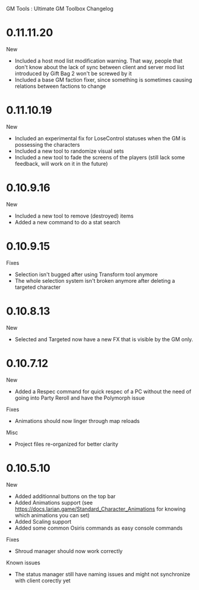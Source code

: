 GM Tools : Ultimate GM Toolbox Changelog

# 0.11.11.20
New
* Included a host mod list modification warning. That way, people that don't know about the lack of sync between client and server mod list introduced by Gift Bag 2 won't be screwed by it
* Included a base GM faction fixer, since something is sometimes causing relations between factions to change

# 0.11.10.19
New
* Included an experimental fix for LoseControl statuses when the GM is possessing the characters
* Included a new tool to randomize visual sets
* Included a new tool to fade the screens of the players (still lack some feedback, will work on it in the future)

# 0.10.9.16
New
* Included a new tool to remove (destroyed) items
* Added a new command to do a stat search

# 0.10.9.15
Fixes
* Selection isn't bugged after using Transform tool anymore
* The whole selection system isn't broken anymore after deleting a targeted character

# 0.10.8.13
New
* Selected and Targeted now have a new FX that is visible by the GM only.

# 0.10.7.12
New
* Added a Respec command for quick respec of a PC without the need of going into Party Reroll and have the Polymorph issue

Fixes
* Animations should now linger through map reloads

Misc
* Project files re-organized for better clarity

# 0.10.5.10
New
* Added additionnal buttons on the top bar
* Added Animations support (see https://docs.larian.game/Standard_Character_Animations for knowing which animations you can set)
* Added Scaling support
* Added some common Osiris commands as easy console commands

Fixes
* Shroud manager should now work correctly

Known issues
* The status manager still have naming issues and might not synchronize with client corectly yet
